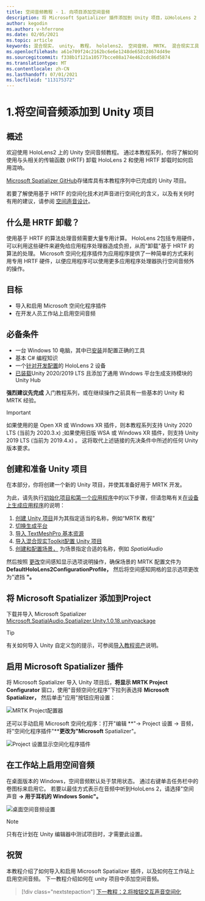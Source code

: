 ```yaml
---
title: 空间音频教程 - 1. 向项目添加空间音频
description: 将 Microsoft Spatializer 插件添加到 Unity 项目，以HoloLens 2 HRTF 硬件卸载。
author: kegodin
ms.author: v-hferrone
ms.date: 02/05/2021
ms.topic: article
keywords: 混合现实， unity， 教程， hololens2， 空间音频， MRTK， 混合现实工具包， UWP， Windows 10， HRTF， 头部相关的传输函数， 混响， Microsoft 空间化程序
ms.openlocfilehash: a61e709f24c2162bc6e6e1248de658128674d49e
ms.sourcegitcommit: f338b1f121a10577bcce08a174e462cdc86d5874
ms.translationtype: MT
ms.contentlocale: zh-CN
ms.lasthandoff: 07/01/2021
ms.locfileid: "113175372"
---
```

# <a name="1-adding-spatial-audio-to-your-unity-project"></a>1.将空间音频添加到 Unity 项目

## <a name="overview"></a>概述

欢迎使用 HoloLens2 上的 Unity 空间音频教程。 通过本教程系列，你将了解如何使用与头相关的传输函数 (HRTF) 卸载 HoloLens 2 和使用 HRTF 卸载时如何启用混响。

[Microsoft Spatializer GitHub](https://github.com/microsoft/spatialaudio-unity)存储库具有本教程序列中已完成的 Unity 项目。

若要了解使用基于 HRTF 的空间化技术对声音进行空间化的含义，以及有关何时有用的建议，请参阅 [空间声音设计](/windows/mixed-reality/spatial-sound-design)。

## <a name="what-is-hrtf-offload"></a>什么是 HRTF 卸载？

使用基于 HRTF 的算法处理音频需要大量专用计算。 HoloLens 2包括专用硬件，可以利用这些硬件来避免给应用程序处理器造成负担，从而"卸载"基于 HRTF 的算法的处理。  Microsoft 空间化程序插件为应用程序提供了一种简单的方式来利用专用 HRTF 硬件，以便应用程序可以使用更多应用程序处理器执行空间音频外的操作。

## <a name="objectives"></a>目标

* 导入和启用 Microsoft 空间化程序插件
* 在开发人员工作站上启用空间音频

## <a name="prerequisites"></a>必备条件

* 一台 Windows 10 电脑，其中已[安装](../../install-the-tools.md)并配置正确的工具
* 基本 C# 编程知识
* 一个[针对开发配置](../../platform-capabilities-and-apis/using-visual-studio.md#enabling-developer-mode)的 HoloLens 2 设备
* <a href="https://docs.unity3d.com/Manual/GettingStartedInstallingHub.html" target="_blank">已装载</a>Unity 2020/2019 LTS 且添加了通用 Windows 平台生成支持模块的 Unity Hub

**强烈建议先完成** 入门教程系列，[](mr-learning-base-01.md)或在继续操作之前具有一些基本的 Unity 和 MRTK 经验。

> [!Important]
> 如果使用的是 Open XR 或 Windows XR 插件，则本教程系列支持 Unity 2020 LTS (当前为 2020.3.x) ;如果使用旧版 WSA 或 Windows XR 插件，则支持 Unity 2019 LTS (当前为 2019.4.x) 。 这将取代上述链接的先决条件中所述的任何 Unity 版本要求。

## <a name="creating-and-preparing-the-unity-project"></a>创建和准备 Unity 项目

在本部分，你将创建一个新的 Unity 项目，并使其准备好用于 MRTK 开发。

为此，请先执行[初始化项目和第一个应用程序](mr-learning-base-02.md)中的以下步骤，但请忽略有关[在设备上生成应用程序](mr-learning-base-02.md#building-your-application-to-your-hololens-2)的说明：

1. [创建 Unity 项目](mr-learning-base-02.md#creating-the-unity-project)并为其指定适当的名称，例如“MRTK 教程”
2. [切换生成平台](mr-learning-base-02.md#configuring-the-unity-project)
3. [导入 TextMeshPro 基本资源](mr-learning-base-04.md#importing-the-textmeshpro-essential-resources)
4. [导入混合现实Toolkit配置 Unity 项目](mr-learning-base-02.md#importing-the-mixed-reality-toolkit-and-configuring-the-unity-project)
5. [创建和配置场景，](mr-learning-base-02.md#creating-the-scene-and-configuring-mrtk) 为场景指定合适的名称，例如 *SpatialAudio*

然后按照 [更改](mr-learning-base-03.md#changing-the-spatial-awareness-display-option)空间感知显示选项说明操作，确保场景的 MRTK 配置文件为 **DefaultHoloLens2ConfigurationProfile，** 然后将空间感知网格的显示选项更改为"遮挡 **"。**

## <a name="adding-microsoft-spatializer-to-the-project"></a>将 Microsoft Spatializer 添加到Project

下载并导入 Microsoft Spatializer  <a href="https://github.com/microsoft/spatialaudio-unity/releases/download/v1.0.18/Microsoft.SpatialAudio.Spatializer.Unity.1.0.18.unitypackage" target="_blank">Microsoft.SpatialAudio.Spatializer.Unity.1.0.18.unitypackage </a>

>[!TIP]
> 有关如何导入 Unity 自定义包的提示，可参阅[导入教程资产](mr-learning-base-04.md#importing-the-tutorial-assets)说明。

## <a name="enable-the-microsoft-spatializer-plugin"></a>启用 Microsoft Spatializer 插件

将 Microsoft Spatializer 导入 Unity 项目后，**将显示 MRTK Project Configurator** 窗口，使用"音频空间化程序"下拉列表选择 **Microsoft Spatializer，** 然后单击"应用"按钮应用设置：

![MRTK Project配置器](images/spatial-audio/spatial-audio-01-section3-step1-1.PNG)

还可以手动启用 Microsoft 空间化程序：打开"编辑 **"-> Project 设置 -> 音频，将"空间化程序插件"****更改为"Microsoft** Spatializer"。

![Project 设置显示空间化程序插件](images/spatial-audio/spatial-audio-01-section3-step1-2.PNG)

## <a name="enable-spatial-audio-on-your-workstation"></a>在工作站上启用空间音频

在桌面版本的 Windows，空间音频默认处于禁用状态。 通过右键单击任务栏中的卷图标来启用它。 若要以最佳方式表示在音频中听到HoloLens 2，请选择"空间声音 **-> 用于耳机的 Windows Sonic"。**

![桌面空间音频设置](images/spatial-audio/spatial-audio-01-section4-step1-1.PNG)

> [!NOTE]
> 只有在计划在 Unity 编辑器中测试项目时，才需要此设置。

## <a name="congratulations"></a>祝贺

本教程介绍了如何导入和启用 Microsoft Spatializer 插件，以及如何在工作站上启用空间音频。
下一教程介绍如何在 unity 项目中添加空间音频。

> [!div class="nextstepaction"]
> [下一教程：2.将按钮交互声音空间化](unity-spatial-audio-ch2.md)

